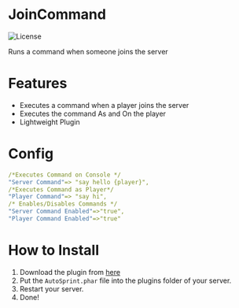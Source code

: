 # JoinCommand
![License](https://img.shields.io/github/license/CraftCamp1/JoinCommand)

Runs a command when someone joins the server

# Features
- Executes a command when a player joins the server
- Executes the command As and On the player
- Lightweight Plugin

# Config
```yml
/*Executes Command on Console */
"Server Command"=> "say hello {player}",
/*Executes Command as Player*/
"Player Command"=> "say hi", 
/* Enables/Disables Commands */
"Server Command Enabled"=>"true",
"Player Command Enabled"=>"true"
```

# How to Install
1. Download the plugin from [here](https://github.com/CraftCamp1/JoinCommand/releases/tag/v1.0.0)
2. Put the ```AutoSprint.phar``` file into the plugins folder of your server.
3. Restart your server.
4. Done!
